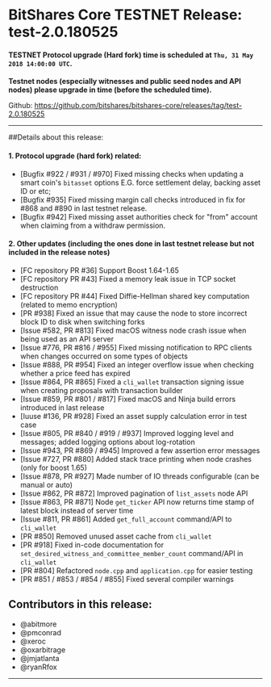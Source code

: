 # BitShares Core TESTNET Release: test-2.0.180525  



#### TESTNET Protocol upgrade (Hard fork) time is scheduled at `Thu, 31 May 2018 14:00:00 UTC`.

**Testnet nodes (especially witnesses and public seed nodes and API nodes) please upgrade in time (before the scheduled time).**

Github: https://github.com/bitshares/bitshares-core/releases/tag/test-2.0.180525

---

##Details about this release:

#### 1. Protocol upgrade (hard fork) related:
* [Bugfix #922 / #931 / #970] Fixed missing checks when updating a smart coin's `bitasset` options E.G. force settlement delay, backing asset ID or etc;
* [Bugfix #935] Fixed missing margin call checks introduced in fix for #868 and #890 in last testnet release.
* [Bugfix #942] Fixed missing asset authorities check for "from" account when claiming from a withdraw permission.

#### 2. Other updates (including the ones done in last testnet release but not included in the release notes)

* [FC repository PR #36] Support Boost 1.64-1.65
* [FC repository PR #43] Fixed a memory leak issue in TCP socket destruction
* [FC repository PR #44] Fixed Diffie-Hellman shared key computation (related to memo encryption)
* [PR #938] Fixed an issue that may cause the node to store incorrect block ID to disk when switching forks
* [Issue #582, PR #813] Fixed macOS witness node crash issue when being used as an API server
* [Issue #776, PR #816 / #955] Fixed missing notification to RPC clients when changes occurred on some types of objects
* [Issue #888, PR #954] Fixed an integer overflow issue when checking whether a price feed has expired
* [Issue #864, PR #865] Fixed a `cli_wallet` transaction signing issue when creating proposals with transaction builder
* [Issue #859, PR #801 / #817] Fixed macOS and Ninja build errors introduced in last release
* [Iuuse #136, PR #928] Fixed an asset supply calculation error in test case
* [Issue #805, PR #840 / #919 / #937] Improved logging level and messages; added logging options about log-rotation
* [Issue #943, PR #869 / #945] Improved a few assertion error messages
* [Issue #727, PR #880] Added stack trace printing when node crashes (only for boost 1.65)
* [Issue #878, PR #927] Made number of IO threads configurable (can be manual or auto)
* [Issue #862, PR #872] Improved pagination of `list_assets` node API
* [Issue #863, PR #871] Node `get_ticker` API now returns time stamp of latest block instead of server time
* [Issue #811, PR #861] Added `get_full_account` command/API to `cli_wallet`
* [PR #850] Removed unused asset cache from `cli_wallet`
* [PR #918] Fixed in-code documentation for `set_desired_witness_and_committee_member_count` command/API in `cli_wallet`
* [PR #804] Refactored `node.cpp` and `application.cpp` for easier testing
* [PR #851 / #853 / #854 / #855] Fixed several compiler warnings

## Contributors in this release:
* @abitmore
* @pmconrad
* @xeroc
* @oxarbitrage
* @jmjatlanta 
* @ryanRfox

***
